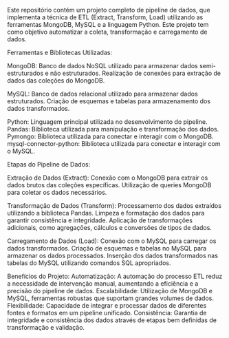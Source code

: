 Este repositório contém um projeto completo de pipeline de dados, que implementa a técnica de ETL (Extract, Transform, Load) utilizando as ferramentas MongoDB, MySQL e a linguagem Python. 
Este projeto tem como objetivo automatizar a coleta, transformação e carregamento de dados.

Ferramentas e Bibliotecas Utilizadas:

MongoDB:
Banco de dados NoSQL utilizado para armazenar dados semi-estruturados e não estruturados.
Realização de conexões para extração de dados das coleções do MongoDB.

MySQL:
Banco de dados relacional utilizado para armazenar dados estruturados.
Criação de esquemas e tabelas para armazenamento dos dados transformados.

Python:
Linguagem principal utilizada no desenvolvimento do pipeline.
Pandas: Biblioteca utilizada para manipulação e transformação dos dados.
Pymongo: Biblioteca utilizada para conectar e interagir com o MongoDB.
mysql-connector-python: Biblioteca utilizada para conectar e interagir com o MySQL.

Etapas do Pipeline de Dados:

Extração de Dados (Extract):
Conexão com o MongoDB para extrair os dados brutos das coleções específicas.
Utilização de queries MongoDB para coletar os dados necessários.

Transformação de Dados (Transform):
Processamento dos dados extraídos utilizando a biblioteca Pandas.
Limpeza e formatação dos dados para garantir consistência e integridade.
Aplicação de transformações adicionais, como agregações, cálculos e conversões de tipos de dados.

Carregamento de Dados (Load):
Conexão com o MySQL para carregar os dados transformados.
Criação de esquemas e tabelas no MySQL para armazenar os dados processados.
Inserção dos dados transformados nas tabelas do MySQL utilizando comandos SQL apropriados.

Benefícios do Projeto:
Automatização: A automação do processo ETL reduz a necessidade de intervenção manual, aumentando a eficiência e a precisão do pipeline de dados.
Escalabilidade: Utilização de MongoDB e MySQL, ferramentas robustas que suportam grandes volumes de dados.
Flexibilidade: Capacidade de integrar e processar dados de diferentes fontes e formatos em um pipeline unificado.
Consistência: Garantia de integridade e consistência dos dados através de etapas bem definidas de transformação e validação.
